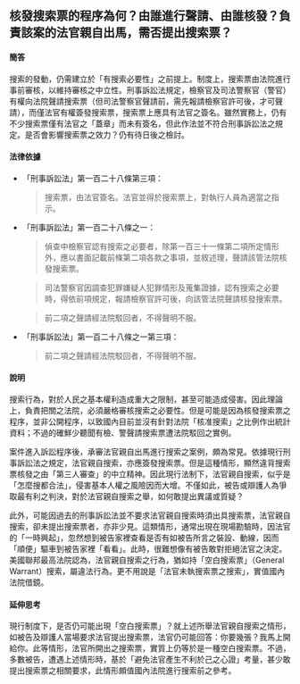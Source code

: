 ## 核發搜索票的程序為何？由誰進行聲請、由誰核發？負責該案的法官親自出馬，需否提出搜索票？

#### 簡答

搜索的發動，仍需建立於「有搜索必要性」之前提上。制度上，搜索票由法院進行事前審核，以維持審核之中立性。刑事訴訟法規定，檢察官及司法警察官（警官）有權向法院聲請搜索票（但司法警察官聲請前，需先報請檢察官許可後，才可聲請），而僅法官有權簽發搜索票，搜索票上應具有法官之簽名。雖然實務上，仍有不少搜索票僅有法官之「蓋章」而未有簽名，但此作法並不符合刑事訴訟法之規定。是否會影響搜索票之效力？仍有待日後之檢討。

#### 法律依據

* 「刑事訴訟法」第一百二十八條第三項：

   > 搜索票，由法官簽名。法官並得於搜索票上，對執行人員為適當之指示。

* 「刑事訴訟法」第一百二十八條之一：

   > 偵查中檢察官認有搜索之必要者，除第一百三十一條第二項所定情形外，應以書面記載前條第二項各款之事項，並敘述理，聲請該管法院核發搜索票。

   > 司法警察官因調查犯罪嫌疑人犯罪情形及蒐集證據，認有搜索之必要時，得依前項規定，報請檢察官許可後，向該管法院聲請核發搜索票。

   > 前二項之聲請經法院駁回者，不得聲明不服。

* 「刑事訴訟法」第一百二十八條之一第三項：

   > 前二項之聲請經法院駁回者，不得聲明不服。

#### 說明

搜索行為，對於人民之基本權利造成重大之限制，甚至可能造成侵害。因此理論上，負責把關之法院，必須嚴格審核搜索之必要性。但是可能是因為核發搜索票之程序，並非公開程序，以致國內目前並沒有針對法院「核准搜索」之比例作出統計資料；不過的確鮮少聽聞有檢、警聲請搜索票遭法院駁回之實例。

案件進入訴訟程序後，承審法官親自出馬進行搜索之案例，頗為常見。依據現行刑事訴訟法之規定，法官親自搜索，亦應簽發搜索票。但是這種情形，顯然違背搜索票核發之由「第三人審查」的中立精神。因此現行法制下，法官親自搜索，似乎是「怎麼搜都合法」，侵害基本人權之風險因而大增。不僅如此，被告或辯護人為爭取最有利之判決，對於法官親自搜索之舉，如何敢提出異議或質疑？

此外，可能因過去的刑事訴訟法並不要求法官親自搜索時須出具搜索票，法官親自搜索，卻未提出搜索票者，亦非少見。這類情形，通常出現在現場勘驗時，因法官的「一時興起」，忽然想到被告家裡查看是否有如被告所言之裝設、動線，因而「順便」驅車到被告家裡「看看」。此時，很難想像有被告敢對拒絕法官之決定。
美國聯邦最高法院認為，法官親自搜索之行為，猶如持「空白搜索票」（General Warrant）搜索，屬違法行為。更不用說是「法官未執搜索票之搜索」，實值國內法院借鏡。

#### 延伸思考

現行制度下，是否仍可能出現「空白搜索票」？就上述所舉法官親自搜索之情形，如被告及辯護人當場要求法官提出搜索票，法官仍可能回答：你要幾張？我馬上開給你。此等情形，法官所開出之搜索票，實質上仍等於是一種空白搜索票。不過，多數被告，遭遇上述情形時，基於「避免法官產生不利於己之心證」考量，甚少敢提出搜索票之相關要求，此情形頗值國內法院進行搜索前之參考。
